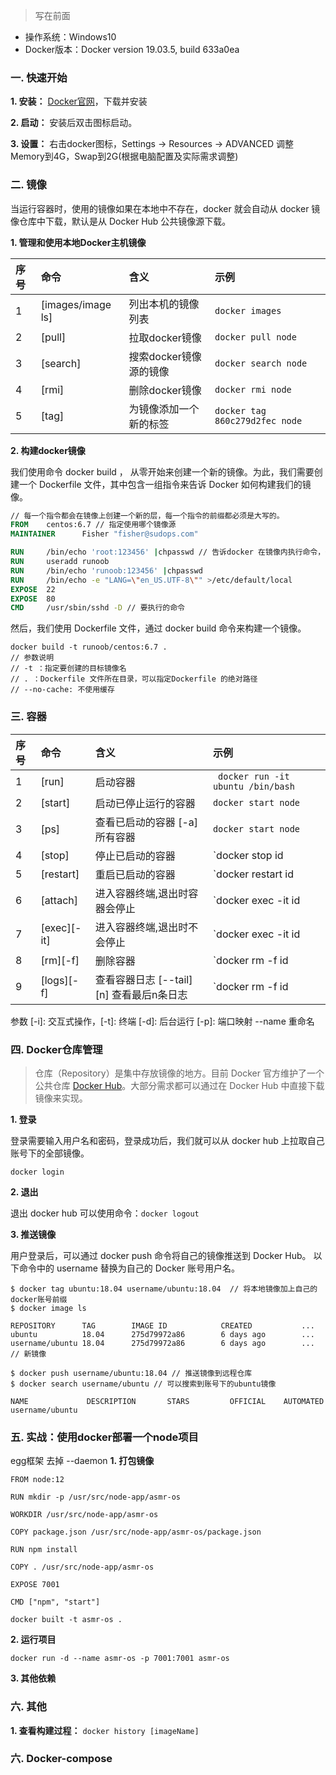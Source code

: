 > 写在前面

- 操作系统：Windows10
- Docker版本：Docker version 19.03.5, build 633a0ea

### 一. 快速开始

**1. 安装：** [Docker官网](https://hub.docker.com/)，下载并安装

**2. 启动：** 安装后双击图标启动。

**3. 设置：** 右击docker图标，Settings -> Resources -> ADVANCED 调整Memory到4G，Swap到2G(根据电脑配置及实际需求调整)

### 二. 镜像

当运行容器时，使用的镜像如果在本地中不存在，docker 就会自动从 docker 镜像仓库中下载，默认是从 Docker Hub 公共镜像源下载。

**1. 管理和使用本地Docker主机镜像**

| 序号 | 命令 | 含义 | 示例 |
|:----|:----|:----|:----|
| 1 | [images/image ls] | 列出本机的镜像列表 | `docker images` |
| 2 | [pull] | 拉取docker镜像 | `docker pull node` |
| 3 | [search] | 搜索docker镜像源的镜像 | `docker search node` |
| 4 | [rmi] | 删除docker镜像 | `docker rmi node` |
| 5 | [tag] | 为镜像添加一个新的标签 | `docker tag 860c279d2fec node` |

**2. 构建docker镜像**

我们使用命令 docker build ， 从零开始来创建一个新的镜像。为此，我们需要创建一个 Dockerfile 文件，其中包含一组指令来告诉 Docker 如何构建我们的镜像。

```Dockerfile
// 每一个指令都会在镜像上创建一个新的层，每一个指令的前缀都必须是大写的。
FROM    centos:6.7 // 指定使用哪个镜像源
MAINTAINER      Fisher "fisher@sudops.com"

RUN     /bin/echo 'root:123456' |chpasswd // 告诉docker 在镜像内执行命令，安装了什么
RUN     useradd runoob
RUN     /bin/echo 'runoob:123456' |chpasswd
RUN     /bin/echo -e "LANG=\"en_US.UTF-8\"" >/etc/default/local
EXPOSE  22
EXPOSE  80
CMD     /usr/sbin/sshd -D // 要执行的命令
```

然后，我们使用 Dockerfile 文件，通过 docker build 命令来构建一个镜像。

```
docker build -t runoob/centos:6.7 .
// 参数说明
// -t ：指定要创建的目标镜像名
// . ：Dockerfile 文件所在目录，可以指定Dockerfile 的绝对路径
// --no-cache: 不使用缓存
```

### 三. 容器


| 序号 | 命令 | 含义 | 示例 |
|:----|:----|:----|:----|
| 1 | [run] | 启动容器 | ` docker run -it ubuntu /bin/bash` |
| 2 | [start] | 启动已停止运行的容器 |`docker start node` |
| 3 | [ps] | 查看已启动的容器 [-a] 所有容器 |`docker start node` |
| 4 | [stop] | 停止已启动的容器 |`docker stop id|name` |
| 5 | [restart] | 重启已启动的容器 | `docker restart id|name` |
| 6 | [attach] | 进入容器终端,退出时容器会停止 | `docker exec -it id|name /bin/bash` |
| 7 | [exec][-it] | 进入容器终端,退出时不会停止 | `docker exec -it id|name /bin/bash` |
| 8 | [rm][-f] | 删除容器 | `docker rm -f id|name` |
| 9 | [logs][-f] | 查看容器日志 [--tail][n] 查看最后n条日志 | `docker rm -f id|name` |

参数
 [-i]: 交互式操作，[-t]: 终端 [-d]: 后台运行 [-p]: 端口映射 --name 重命名

### 四. Docker仓库管理
> 仓库（Repository）是集中存放镜像的地方。目前 Docker 官方维护了一个公共仓库 [Docker Hub](https://hub.docker.com/)。大部分需求都可以通过在 Docker Hub 中直接下载镜像来实现。

**1. 登录**

登录需要输入用户名和密码，登录成功后，我们就可以从 docker hub 上拉取自己账号下的全部镜像。

`docker login`

**2. 退出**

退出 docker hub 可以使用命令：`docker logout`

**3. 推送镜像**

用户登录后，可以通过 docker push 命令将自己的镜像推送到 Docker Hub。
以下命令中的 username 替换为自己的 Docker 账号用户名。

```
$ docker tag ubuntu:18.04 username/ubuntu:18.04  // 将本地镜像加上自己的docker账号前缀
$ docker image ls

REPOSITORY      TAG        IMAGE ID            CREATED           ...  
ubuntu          18.04      275d79972a86        6 days ago        ...  
username/ubuntu 18.04      275d79972a86        6 days ago        ...    // 新镜像

$ docker push username/ubuntu:18.04 // 推送镜像到远程仓库
$ docker search username/ubuntu // 可以搜索到账号下的ubuntu镜像

NAME             DESCRIPTION       STARS         OFFICIAL    AUTOMATED
username/ubuntu
```

### 五. 实战：使用docker部署一个node项目

egg框架
去掉 --daemon
**1. 打包镜像**

```
FROM node:12

RUN mkdir -p /usr/src/node-app/asmr-os

WORKDIR /usr/src/node-app/asmr-os

COPY package.json /usr/src/node-app/asmr-os/package.json

RUN npm install

COPY . /usr/src/node-app/asmr-os

EXPOSE 7001

CMD ["npm", "start"]
```

`docker built -t asmr-os .`

**2. 运行项目**

```docker run -d --name asmr-os -p 7001:7001 asmr-os```

**3. 其他依赖**

### 六. 其他

**1. 查看构建过程：** `docker history [imageName]`
### 六. Docker-compose

